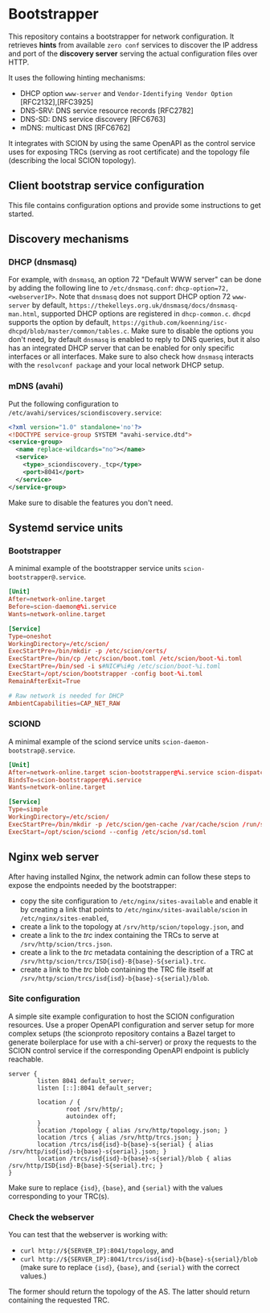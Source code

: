 # Bootstrapper

This repository contains a bootstrapper for network configuration.
It retrieves **hints** from available `zero conf` services to discover the IP address and port
of the **discovery server** serving the actual configuration files over HTTP.

It uses the following hinting mechanisms:
- DHCP option `www-server` and `Vendor-Identifying Vendor Option` [RFC2132],[RFC3925]
- DNS-SRV: DNS service resource records [RFC2782]
- DNS-SD: DNS service discovery [RFC6763]
- mDNS: multicast DNS [RFC6762]

It integrates with SCION by using the same OpenAPI as the control service uses
for exposing TRCs (serving as root certificate) and the topology file
(describing the local SCION topology).

## Client bootstrap service configuration

This file contains configuration options and provide some instructions to
get started.

## Discovery mechanisms

### DHCP (dnsmasq)

For example, with `dnsmasq`, an option 72 "Default WWW server" can be done by
adding the following line to `/etc/dnsmasq.conf`: `dhcp-option=72,<webserverIP>`.
Note that `dnsmasq` does not support DHCP option 72 `www-server` by default,
`https://thekelleys.org.uk/dnsmasq/docs/dnsmasq-man.html`, supported DHCP options are registered in `dhcp-common.c`.
`dhcpd` supports the option by default, `https://github.com/koenning/isc-dhcpd/blob/master/common/tables.c`.
Make sure to disable the options you don't need, by default `dnsmasq` is enabled to reply to DNS queries,
but it also has an integrated DHCP server that can be enabled for only specific interfaces or all interfaces.
Make sure to also check how `dnsmasq` interacts with the `resolvconf package` and your local network DHCP setup.

### mDNS (avahi)

Put the following configuration to `/etc/avahi/services/sciondiscovery.service`:

```xml
<?xml version="1.0" standalone='no'?>
<!DOCTYPE service-group SYSTEM "avahi-service.dtd">
<service-group>
  <name replace-wildcards="no"></name>
  <service>
    <type>_sciondiscovery._tcp</type>
    <port>8041</port>
  </service>
</service-group>
```

Make sure to disable the features you don't need.

## Systemd service units

### Bootstrapper

A minimal example of the bootstrapper service units ``scion-bootstrapper@.service``.

```toml
[Unit]
After=network-online.target
Before=scion-daemon@%i.service
Wants=network-online.target

[Service]
Type=oneshot
WorkingDirectory=/etc/scion/
ExecStartPre=/bin/mkdir -p /etc/scion/certs/
ExecStartPre=/bin/cp /etc/scion/boot.toml /etc/scion/boot-%i.toml
ExecStartPre=/bin/sed -i s#NIC#%i#g /etc/scion/boot-%i.toml
ExecStart=/opt/scion/bootstrapper -config boot-%i.toml
RemainAfterExit=True

# Raw network is needed for DHCP
AmbientCapabilities=CAP_NET_RAW
```

### SCIOND

A minimal example of the sciond service units ``scion-daemon-bootstrap@.service``.

```toml
[Unit]
After=network-online.target scion-bootstrapper@%i.service scion-dispatcher.service
BindsTo=scion-bootstrapper@%i.service
Wants=network-online.target

[Service]
Type=simple
WorkingDirectory=/etc/scion/
ExecStartPre=/bin/mkdir -p /etc/scion/gen-cache /var/cache/scion /run/shm/sciond
ExecStart=/opt/scion/sciond --config /etc/scion/sd.toml
```

## Nginx web server

After having installed Nginx, the network admin can follow these steps to
expose the endpoints needed by the bootstrapper:

- copy the site configuration to `/etc/nginx/sites-available` and enable it by creating
  a link that points to `/etc/nginx/sites-available/scion` in `/etc/nginx/sites-enabled`,
- create a link to the topology at `/srv/http/scion/topology.json`, and
- create a link to the *trc* index containing the TRCs to serve at
  `/srv/http/scion/trcs.json`.
- create a link to the *trc* metadata containing the description of a TRC at
  `/srv/http/scion/trcs/ISD{isd}-B{base}-S{serial}.trc`.
- create a link to the *trc* blob containing the TRC file itself at
  `/srv/http/scion/trcs/isd{isd}-b{base}-s{serial}/blob`.

### Site configuration

A simple site example configuration to host the SCION configuration resources.
Use a proper OpenAPI configuration and server setup for more complex setups
(the scionproto repository contains a Bazel target to generate boilerplace
for use with a chi-server) or proxy the requests to the SCION control service
if the corresponding OpenAPI endpoint is publicly reachable.

```nginx
server {
        listen 8041 default_server;
        listen [::]:8041 default_server;

        location / {
                root /srv/http/;
                autoindex off;
        }
        location /topology { alias /srv/http/topology.json; }
        location /trcs { alias /srv/http/trcs.json; }
        location /trcs/isd{isd}-b{base}-s{serial} { alias /srv/http/isd{isd}-b{base}-s{serial}.json; }
        location /trcs/isd{isd}-b{base}-s{serial}/blob { alias /srv/http/ISD{isd}-B{base}-S{serial}.trc; }
}
```
 Make sure to replace `{isd}`, `{base}`, and `{serial}` with the values corresponding to
your TRC(s).

### Check the webserver

You can test that the webserver is working with:

- `curl http://${SERVER_IP}:8041/topology`, and
- `curl http://${SERVER_IP}:8041/trcs/isd{isd}-b{base}-s{serial}/blob`
  (make sure to replace `{isd}`, `{base}`, and `{serial}` with the correct values.)

The former should return the topology of the AS.
The latter should return containing the requested TRC.
